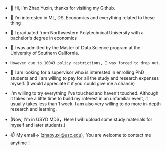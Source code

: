 - 👋 Hi, I'm Zhao Yuxin, thanks for visiting my Github.
- 👀 I’m interested in ML, DS, Economics and everything related to these thing
 
- 🌱 I graduated from Northwestern Polytechnical University with a bachelor's degree in economics
- 🌱 I was admitted by the Master of Data Science program at the University of Southern California. 
-     However due to 10043 policy restrictions, I was forced to drop out.
     
- 💞️ I am looking for a supervisor who is interested in enrolling PhD students and I am willing to pay for all the study and research expenses myself. (I would appreciate it if you could give me a chance)
- I'm willing to try everything I've touched and haven't touched. Although it takes me a little time to build my interest in an unfamiliar event, it usually takes less than 1 week. I am also very willing to do more in-depth research and learning.
- (Now, I'm in USYD MDS，Here I will upload some study materials for myself and later students.)

- 📫 My email-> (zhaoyuxi@usc.edu); You are welcome to contact me anytime！

<!---
TYPEbisunderwater/TYPEbisunderwater is a ✨ special ✨ repository because its `README.md` (this file) appears on your GitHub profile.
You can click the Preview link to take a look at your changes.
--->

